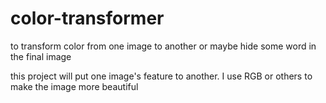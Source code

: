 # color-transformer
to transform color from one image to another or maybe hide some word in the final image

this project will put one image's feature to another. I use RGB or others to make the image more beautiful
